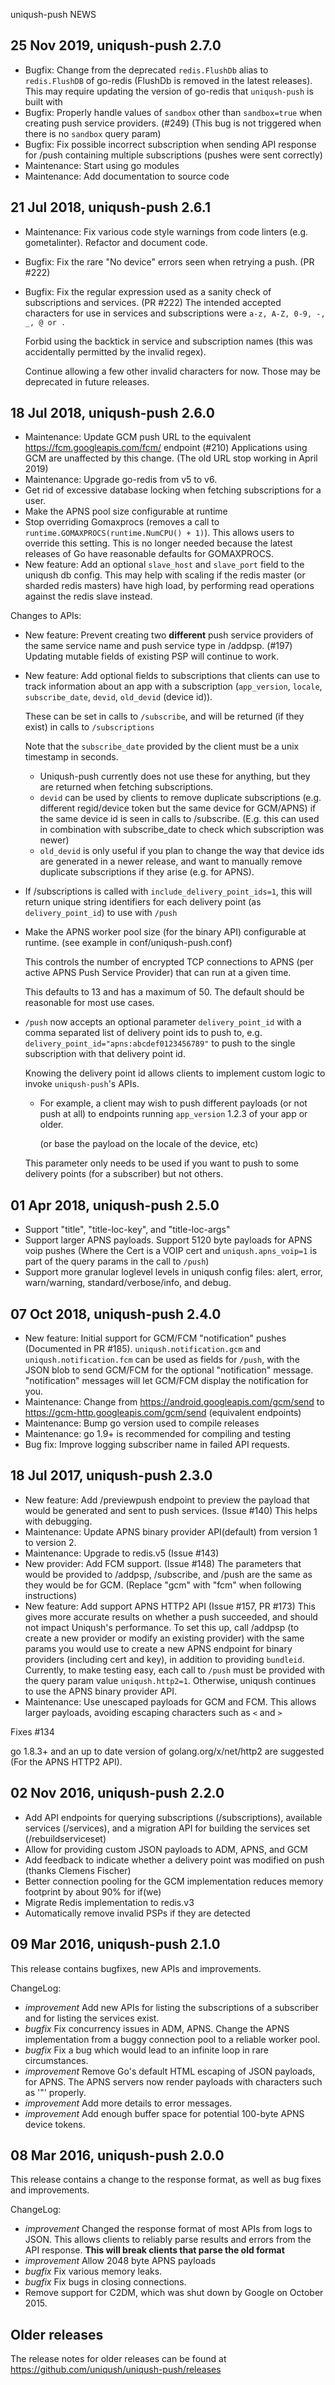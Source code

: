 uniqush-push NEWS

25 Nov 2019, uniqush-push 2.7.0
-------------------------------

- Bugfix: Change from the deprecated `redis.FlushDb` alias to `redis.FlushDB` of go-redis (FlushDb is removed in the latest releases).
  This may require updating the version of go-redis that `uniqush-push` is built with
- Bugfix: Properly handle values of `sandbox` other than `sandbox=true` when creating push service providers. (#249)
  (This bug is not triggered when there is no `sandbox` query param)
- Bugfix: Fix possible incorrect subscription when sending API response for /push containing multiple subscriptions (pushes were sent correctly)
- Maintenance: Start using go modules
- Maintenance: Add documentation to source code

21 Jul 2018, uniqush-push 2.6.1
-------------------------------

- Maintenance: Fix various code style warnings from code linters (e.g. gometalinter). Refactor and document code.
- Bugfix: Fix the rare "No device" errors seen when retrying a push. (PR #222)
- Bugfix: Fix the regular expression used as a sanity check of subscriptions and services. (PR #222)
  The intended accepted characters for use in services and subscriptions were `a-z, A-Z, 0-9, -, _, @ or .`

  Forbid using the backtick in service and subscription names (this was accidentally permitted by the invalid regex).

  Continue allowing a few other invalid characters for now.
  Those may be deprecated in future releases.

18 Jul 2018, uniqush-push 2.6.0
-------------------------------

- Maintenance: Update GCM push URL to the equivalent https://fcm.googleapis.com/fcm/ endpoint (#210)
  Applications using GCM are unaffected by this change.
  (The old URL stop working in April 2019)
- Maintenance: Upgrade go-redis from v5 to v6.
- Get rid of excessive database locking when fetching subscriptions for a user.
- Make the APNS pool size configurable at runtime
- Stop overriding Gomaxprocs (removes a call to `runtime.GOMAXPROCS(runtime.NumCPU() + 1)`).
  This allows users to override this setting.
  This is no longer needed because the latest releases of Go have reasonable defaults for GOMAXPROCS.
- New feature: Add an optional `slave_host` and `slave_port` field to the uniqush db config.
  This may help with scaling if the redis master (or sharded redis masters) have high load,
  by performing read operations against the redis slave instead.

Changes to APIs:

- New feature: Prevent creating two **different** push service providers of the same service name and push service type in /addpsp. (#197)
  Updating mutable fields of existing PSP will continue to work.
- New feature: Add optional fields to subscriptions that clients can use to track information about an app with a subscription
  (`app_version`, `locale`, `subscribe_date`, `devid`, `old_devid` (device id)).

  These can be set in calls to `/subscribe`, and will be returned (if they exist) in calls to `/subscriptions`

  Note that the `subscribe_date` provided by the client must be a unix timestamp in seconds.

  - Uniqush-push currently does not use these for anything, but they are returned when fetching subscriptions.
  - `devid` can be used by clients to remove duplicate subscriptions (e.g. different regid/device token but the same device for GCM/APNS)
    if the same device id is seen in calls to /subscribe.
    (E.g. this can used in combination with subscribe_date to check which subscription was newer)
  - `old_devid` is only useful if you plan to change the way that device ids are generated in a newer release,
    and want to manually remove duplicate subscriptions if they arise (e.g. for APNS).
- If /subscriptions is called with `include_delivery_point_ids=1`, this
  will return unique string identifiers for each delivery point (as `delivery_point_id`) to use with `/push`
- Make the APNS worker pool size (for the binary API) configurable at runtime. (see example in conf/uniqush-push.conf)

  This controls the number of encrypted TCP connections to APNS (per active APNS Push Service Provider)
  that can run at a given time.

  This defaults to 13 and has a maximum of 50. The default should be reasonable for most use cases.
- `/push` now accepts an optional parameter `delivery_point_id` with a comma separated list of
  delivery point ids to push to, e.g.  `delivery_point_id="apns:abcdef0123456789"`
  to push to the single subscription with that delivery point id.

  Knowing the delivery point id allows clients to implement custom logic to invoke `uniqush-push`'s APIs.

  - For example, a client may wish to push different payloads (or not push at all)
    to endpoints running `app_version` 1.2.3 of your app or older.

    (or base the payload on the locale of the device, etc)

  This parameter only needs to be used if you want to push to some delivery points (for a subscriber) but not others.

01 Apr 2018, uniqush-push 2.5.0
-------------------------------

- Support "title", "title-loc-key", and "title-loc-args"
- Support larger APNS payloads.
  Support 5120 byte payloads for APNS voip pushes
  (Where the Cert is a VOIP cert and `uniqush.apns_voip=1` is part of
  the query params in the call to `/push`)
- Support more granular loglevel levels in uniqush config files:
  alert, error, warn/warning, standard/verbose/info, and debug.

07 Oct 2018, uniqush-push 2.4.0
-------------------------------

- New feature: Initial support for GCM/FCM "notification" pushes (Documented in PR #185).
  `uniqush.notification.gcm` and `uniqush.notification.fcm` can be used
  as fields for `/push`, with the JSON blob to send GCM/FCM for the
  optional "notification" message.
  "notification" messages will let GCM/FCM display the notification for you.
- Maintenance: Change from https://android.googleapis.com/gcm/send to
  https://gcm-http.googleapis.com/gcm/send (equivalent endpoints)
- Maintenance: Bump go version used to compile releases
- Maintenance: go 1.9+ is recommended for compiling and testing
- Bug fix: Improve logging subscriber name in failed API requests.

18 Jul 2017, uniqush-push 2.3.0
-------------------------------

+ New feature: Add /previewpush endpoint to preview the payload that would be
  generated and sent to push services. (Issue #140)
  This helps with debugging.
+ Maintenance: Update APNS binary provider API(default) from version 1 to version 2.
+ Maintenance: Upgrade to redis.v5 (Issue #143)
+ New provider: Add FCM support. (Issue #148)
  The parameters that would be provided to /addpsp, /subscribe, and /push are
  the same as they would be for GCM. (Replace "gcm" with "fcm" when following instructions)
+ New feature: Add support APNS HTTP2 API (Issue #157, PR #173)
  This gives more accurate results on whether a push succeeded,
  and should not impact Uniqush's performance.
  To set this up, call /addpsp (to create a new provider or modify an
  existing provider) with the same params you would use to create a new
  APNS endpoint for binary providers (including cert and key),
  in addition to providing `bundleid`.
  Currently, to make testing easy, each call to `/push` must be provided with
  the query param value `uniqush.http2=1`.
  Otherwise, uniqush continues to use the APNS binary provider API.
+ Maintenance: Use unescaped payloads for GCM and FCM.
  This allows larger payloads, avoiding escaping characters such as `<` and `>`

Fixes #134

go 1.8.3+ and an up to date version of golang.org/x/net/http2
are suggested (For the APNS HTTP2 API).

02 Nov 2016, uniqush-push 2.2.0
-------------------------------

- Add API endpoints for querying subscriptions (/subscriptions), available services (/services), and a migration API for building the services set (/rebuildserviceset)
- Allow for providing custom JSON payloads to ADM, APNS, and GCM
- Add feedback to indicate whether a delivery point was modified on push (thanks Clemens Fischer)
- Better connection pooling for the GCM implementation reduces memory footprint by about 90% for if(we)
- Migrate Redis implementation to redis.v3
- Automatically remove invalid PSPs if they are detected

09 Mar 2016, uniqush-push 2.1.0
-------------------------------

This release contains bugfixes, new APIs and improvements.

ChangeLog:
- _improvement_ Add new APIs for listing the subscriptions of a subscriber and for listing the services exist.
- _bugfix_ Fix concurrency issues in ADM, APNS.  Change the APNS implementation from a buggy connection pool to a reliable worker pool.
- _bugfix_ Fix a bug which would lead to an infinite loop in rare circumstances.
- _improvement_ Remove Go's default HTML escaping of JSON payloads, for APNS.  The APNS servers now render payloads with characters such as '"' properly.
- _improvement_ Add more details to error messages.
- _improvement_ Add enough buffer space for potential 100-byte APNS device tokens.

08 Mar 2016, uniqush-push 2.0.0
-------------------------------

This release contains a change to the response format, as well as bug fixes and improvements.

ChangeLog:
- _improvement_ Changed the response format of most APIs from logs to JSON.
  This allows clients to reliably parse results and errors from the API response.
  **This will break clients that parse the old format**
- _improvement_ Allow 2048 byte APNS payloads
- _bugfix_ Fix various memory leaks.
- _bugfix_ Fix bugs in closing connections.
- Remove support for C2DM, which was shut down by Google on October 2015.

Older releases
--------------

The release notes for older releases can be found at https://github.com/uniqush/uniqush-push/releases
